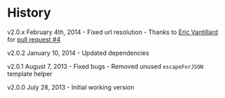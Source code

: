 # History

v2.0.x February 4th, 2014
	- Fixed url resolution
		- Thanks to [Eric Vantillard](https://github.com/evantill) for [pull request #4](http://github.com/docpad/docpad-plugin-multiplelayouts/pull/4)

v2.0.2 January 10, 2014
	- Updated dependencies

v2.0.1 August 7, 2013
	- Fixed bugs
	- Removed unused `escapeForJSON` template helper

v2.0.0 July 28, 2013
	- Initial working version
